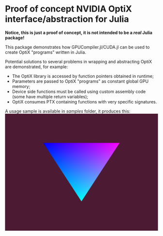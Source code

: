 # **Proof of concept** NVIDIA OptiX interface/abstraction for Julia

**Notice, this is just a proof of concept, it is not intended to be a *real* Julia package!**

This package demonstrates how GPUCompiler.jl/CUDA.jl can be used to create OptiX "programs" written in Julia.

Potential solutions to several problems in wrapping and abstracting OptiX are demonstrated, for example:
- The OptiX library is accessed by function pointers obtained in runtime;
- Parameters are passed to OptiX "programs" as constant global GPU memory;
- Device side functions must be called using custom assembly code (some have multiple return variables);
- OptiX consumes PTX containing functions with very specific signatures.

A usage sample is available in *samples* folder, it produces this:
![](samples/hello_triangle_output.png)
